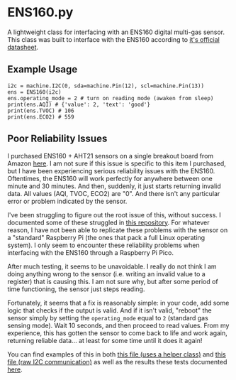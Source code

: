 # ENS160.py
A lightweight class for interfacing with an ENS160 digital multi-gas sensor. This class was built to interface with the ENS160 according to [it's official datasheet](https://github.com/TimHanewich/MicroPython-Collection/releases/download/1/ENS160_datasheet.pdf).

## Example Usage
```
i2c = machine.I2C(0, sda=machine.Pin(12), scl=machine.Pin(13))
ens = ENS160(i2c)
ens.operating_mode = 2 # turn on reading mode (awaken from sleep)
print(ens.AQI) # {'value': 2, 'text': 'good'}
print(ens.TVOC) # 106
print(ens.ECO2) # 559
```

## Poor Reliability Issues
I purchased ENS160 + AHT21 sensors on a single breakout board from Amazon [here](https://a.co/d/id3JsgZ). I am not sure if this issue is specific to this item I purchased, but I have been experiencing serious reliability issues with the ENS160. Oftentimes, the ENS160 will work perfectly for anywhere between one minute and 30 minutes. And then, suddenly, it just starts returning invalid data. All values (AQI, TVOC, ECO2) are "0". And there isn't any particular error or problem indicated by the sensor.

I've been struggling to figure out the root issue of this, without success. I documented some of these struggled in [this repository](https://github.com/TimHanewich/diagnosing-ens160). For whatever reason, I have not been able to replicate these problems with the sensor on a "standard" Raspberry Pi (the ones that pack a full Linux operating system). I only seem to encounter these reliability problems when interfacing with the ENS160 through a Raspberry Pi Pico.

After much testing, it seems to be unavoidable. I really do not think I am doing anything wrong to the sensor (i.e. writing an invalid value to a register) that is causing this. I am not sure why, but after some period of time functioning, the sensor just steps reading.

Fortunately, it seems that a fix is reasonably simple: in your code, add some logic that checks if the output is valid. And if it isn't valid, "reboot" the sensor simply by setting the `operating_mode` equal to `2` (standard gas sensing mode). Wait 10 seconds, and then proceed to read values. From my experience, this has gotten the sensor to come back to life and work again, returning reliable data... at least for some time until it does it again!

You can find examples of this in both [this file (uses a helper class)](https://github.com/TimHanewich/diagnosing-ens160/blob/master/src/pico/test2/test.py) and [this file (raw I2C communication)](https://github.com/TimHanewich/diagnosing-ens160/blob/master/src/pico/test1/test.py) as well as the results these tests documented [here](https://github.com/TimHanewich/diagnosing-ens160/tree/master/src/pico).